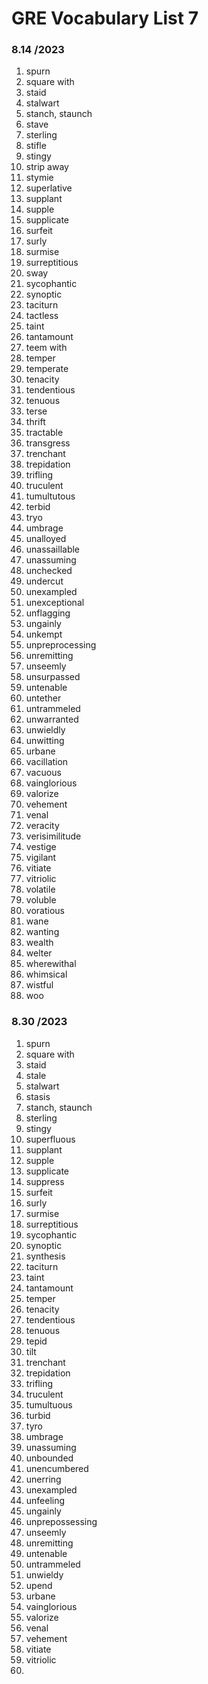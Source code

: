 # GRE Vocabulary List 7


### 8.14 /2023
1. spurn
2. square with
3. staid
4. stalwart
5. stanch, staunch
6. stave
7. sterling
8. stifle
9. stingy
10. strip away
11. stymie
12. superlative
13. supplant
14. supple
15. supplicate
16. surfeit
17. surly
18. surmise
19. surreptitious
20. sway
21. sycophantic
22. synoptic
23. taciturn
24. tactless
25. taint
26. tantamount
27. teem with
28. temper
29. temperate
30. tenacity
31. tendentious
32. tenuous
33. terse
34. thrift
35. tractable
36. transgress
37. trenchant
38. trepidation
39. trifling
40. truculent
41. tumultutous
42. terbid
43. tryo
44. umbrage
45. unalloyed
46. unassaillable
47. unassuming
48. unchecked
49. undercut
50. unexampled
51. unexceptional
52. unflagging
53. ungainly
54. unkempt
55. unpreprocessing
56. unremitting
57. unseemly
58. unsurpassed
59. untenable
60. untether
61. untrammeled
62. unwarranted
63. unwieldly
64. unwitting
65. urbane
66. vacillation
67. vacuous
68. vainglorious
69. valorize
70. vehement
71. venal
72. veracity
73. verisimilitude
74. vestige
75. vigilant
76. vitiate
77. vitriolic
78. volatile
79. voluble
80. voratious
81. wane
82. wanting
83. wealth
84. welter
85. wherewithal
86. whimsical
87. wistful
88. woo


### 8.30 /2023
1. spurn
2. square with
3. staid
4. stale
5. stalwart
6. stasis
7. stanch, staunch
8. sterling
9. stingy
10. superfluous
11. supplant
12. supple
13. supplicate
14. suppress
15. surfeit
16. surly
17. surmise
18. surreptitious
19. sycophantic
20. synoptic
21. synthesis
22. taciturn
23. taint
24. tantamount
25. temper
26. tenacity
27. tendentious
28. tenuous
29. tepid
30. tilt
31. trenchant
32. trepidation
33. trifling
34. truculent
35. tumultuous
36. turbid
37. tyro
38. umbrage
39. unassuming
40. unbounded
41. unencumbered
42. unerring
43. unexampled
44. unfeeling
45. ungainly
46. unprepossessing
47. unseemly
48. unremitting
49. untenable
50. untrammeled
51. unwieldy
52. upend
53. urbane
54. vainglorious
55. valorize
56. venal
57. vehement
58. vitiate
59. vitriolic
60. 




